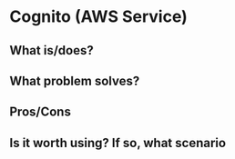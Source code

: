 # Cognito (AWS Service)

## What is/does?

## What problem solves?

## Pros/Cons

## Is it worth using? If so, what scenario
